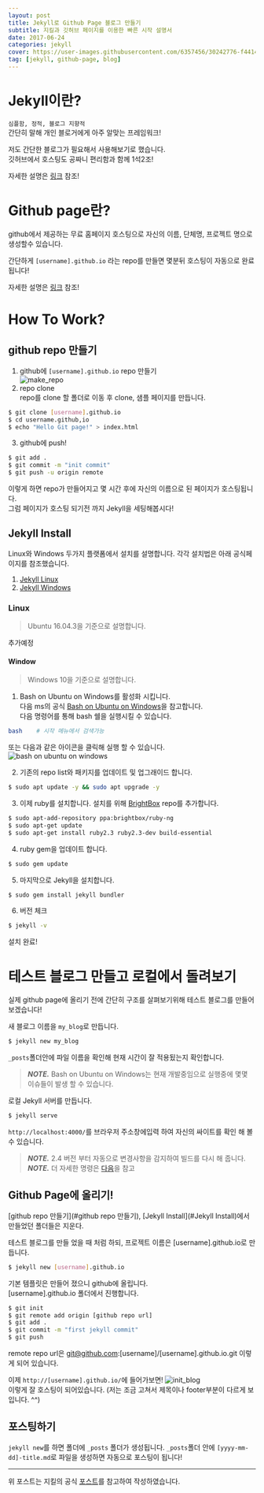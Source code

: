 ```yaml
---
layout: post
title: Jekyll로 Github Page 블로그 만들기
subtitle: 지킬과 깃허브 페이지를 이용한 빠른 시작 설명서
date: 2017-06-24
categories: jekyll
cover: https://user-images.githubusercontent.com/6357456/30242776-f4414866-959c-11e7-9bc1-d4d118863b1c.png
tag: [jekyll, github-page, blog]
---    
```


# Jekyll이란?
`심플함, 정적, 블로그 지향적`  
간단히 말해 개인 블로거에게 아주 알맞는 프레임워크!

저도 간단한 블로그가 필요해서 사용해보기로 했습니다.  
깃허브에서 호스팅도 공짜니 편리함과 함께 1석2조!

자세한 설명은 [링크](https://jekyllrb.com/) 참조!

# Github page란?
github에서 제공하는 무료 홈페이지 호스팅으로 자신의 이름, 단체명, 프로젝트 명으로 생성할수 있습니다.

간단하게 `[username].github.io` 라는 repo를 만들면
몇분뒤 호스팅이 자동으로 완료 됩니다!

자세한 설명은 [링크](https://pages.github.com/) 참조!

# How To Work?

## github repo 만들기
1. github에 `[username].github.io` repo 만들기     
    ![make_repo](https://user-images.githubusercontent.com/6357456/27508224-799bfbb4-591b-11e7-8099-f5cf172f32d7.png)  
2. repo clone  
repo를 clone 할 폴더로 이동 후 clone, 샘플 페이지를 만듭니다.  
```bash
$ git clone [username].github.io
$ cd username.github,io
$ echo "Hello Git page!" > index.html
```
3. github에 push!
```bash
$ git add .
$ git commit -m "init commit"
$ git push -u origin remote
```
이렇게 하면 repo가 만들어지고 몇 시간 후에 자신의 이름으로 된 페이지가 호스팅됩니다.  
그럼 페이지가 호스팅 되기전 까지 Jekyll을 세팅해봅시다!

## Jekyll Install
Linux와 Windows 두가지 플랫폼에서 설치를 설명합니다.
각각 설치법은 아래 공식페이지를 참조했습니다. 
1. [Jekyll Linux](https://jekyllrb.com/docs/installation/)
2. [Jekyll Windows](https://jekyllrb.com/docs/windows/) 

### Linux
> Ubuntu 16.04.3을 기준으로 설명합니다.

추가예정

#### Window
> Windows 10을 기준으로 설명합니다.

1. Bash on Ubuntu on Windows를 활성화 시킵니다.  
다음 ms의 공식 [Bash on Ubuntu on Windows](https://msdn.microsoft.com/ko-kr/commandline/wsl/about)을 참고합니다.  
다음 명령어를 통해 bash 쉘을 실행시킬 수 있습니다.
```bash
bash    # 시작 메뉴에서 검색가능 
```
또는 다음과 같은 아이콘을 클릭해 실행 할 수 있습니다.  
![bash on ubuntu on windows](https://user-images.githubusercontent.com/6357456/27509887-7d822f48-5941-11e7-988a-4e25138992aa.png)

2. 기존의 repo list와 패키지를 업데이트 및 업그래이드 합니다.
```bash
$ sudo apt update -y && sudo apt upgrade -y
```
3. 이제 ruby를 설치합니다. 설치를 위해 [BrightBox](https://www.brightbox.com/docs/ruby/ubuntu/) repo를 추가합니다.
```bash
$ sudo apt-add-repository ppa:brightbox/ruby-ng
$ sudo apt-get update
$ sudo apt-get install ruby2.3 ruby2.3-dev build-essential
```
4. ruby gem을 업데이트 합니다.
```bash
$ sudo gem update
```
5. 마지막으로 Jekyll을 설치합니다.
```bash
$ sudo gem install jekyll bundler
```
6. 버전 체크
```bash
$ jekyll -v
```
설치 완료!

# 테스트 블로그 만들고 로컬에서 돌려보기
실제 github page에 올리기 전에 간단히 구조를 살펴보기위해 테스트 블로그를 만들어보겠습니다!

새 블로그 이름을 `my_blog`로 만듭니다.
```bash
$ jekyll new my_blog
```
`_posts`폴더안에 파일 이름을 확인해 현재 시간이 잘 적용됬는지 확인합니다.
> ***NOTE.*** Bash on Ubuntu on Windows는 현재 개발중임으로 실행중에 몇몇 이슈들이 발생 할 수 있습니다.

로컬 Jekyll 서버를 만듭니다.
```bash
$ jekyll serve
```
`http://localhost:4000/`를 브라우저 주소창에입력 하여 자신의 싸이트를 확인 해 볼 수 있습니다.  
> ***NOTE.*** 2.4 버전 부터 자동으로 변경사항을 감지하여 빌드를 다시 해 줍니다.  
> ***NOTE.*** 더 자세한 명령은 [다음](http://jekyllrb-ko.github.io/docs/usage/)을 참고

## Github Page에 올리기!

[github repo 만들기](#github repo 만들기), [Jekyll Install](#Jekyll Install)에서 만들었던 폴더들은 지운다.

테스트 블로그를 만들 었을 때 처럼 하되, 프로젝트 이름은 [username].github.io로 만듭니다.
```bash
$ jekyll new [username].github.io
```
기본 템플릿은 만들어 졌으니 github에 올립니다.  
[username].github.io 폴더에서 진행합니다.  
```bash
$ git init
$ git remote add origin [github repo url]
$ git add .
$ git commit -m "first jekyll commit"
$ git push
```
remote repo url은 git@github.com:[username]/[username].github.io.git 이렇게 되어 있습니다.

이제 `http://[username].github.io/`에 들어가보면!
![init_blog](https://user-images.githubusercontent.com/6357456/27743476-1a153f3a-5df7-11e7-8df7-2c46c5a3475d.png)  
이렇게 잘 호스팅이 되어있습니다. (저는 조금 고쳐서 제목이나 footer부분이 다르게 보입니다. ^^)

## 포스팅하기
`jekyll new`를 하면 폴더에 `_posts` 폴더가 생성됩니다.
`_posts`폴더 안에 `[yyyy-mm-dd]-title.md`로 파일을 생성하면 자동으로 포스팅이 됩니다!

---
위 포스트는 지킬의 공식 
[포스트](http://http://jekyllrb-ko.github.io/docs/home/)를 참고하여 작성하였습니다.